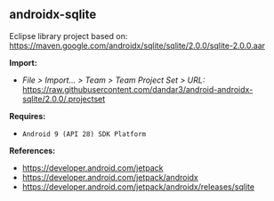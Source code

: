 ## androidx-sqlite

Eclipse library project based on:<br/>
https://maven.google.com/androidx/sqlite/sqlite/2.0.0/sqlite-2.0.0.aar

**Import:**
- _File > Import... > Team > Team Project Set > URL:_<br/>
  https://raw.githubusercontent.com/dandar3/android-androidx-sqlite/2.0.0/.projectset

**Requires:**
- `Android 9 (API 28) SDK Platform`

**References:**
- https://developer.android.com/jetpack
- https://developer.android.com/jetpack/androidx
- https://developer.android.com/jetpack/androidx/releases/sqlite